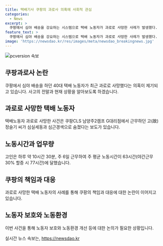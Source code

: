 ```yaml
---
title: 택배기사 쿠팡의 과로사 의혹에 사회적 관심
categories:
  - News
excerpt: >
  쿠팡에서 심야 배송을 강요하는 시스템으로 택배 노동자가 과로로 사망한 사례가 발생했다. 사인은 과로로 추정되며, 고인은 하루 평균 10시간 30분(주 6일) 일했다. 대책위는 쿠팡의 배송 시스템을 비판하고, 고인의 카카오톡 대화 내용을 발표했다. 고인의 아버지는 아들을 죽음의 길로 몰아넣은 기업의 횡포라고 주장했고, 쿠팡은 업무 시간과량을 배송업체와 협의하여 결정된다며 반박했다.
feature_text: >
  쿠팡에서 심야 배송을 강요하는 시스템으로 택배 노동자가 과로로 사망한 사례가 발생했다. 사인은 과로로 추정되며, 고인은 하루 평균 10시간 30분(주 6일) 일했다. 대책위는 쿠팡의 배송 시스템을 비판하고, 고인의 카카오톡 대화 내용을 발표했다. 고인의 아버지는 아들을 죽음의 길로 몰아넣은 기업의 횡포라고 주장했고, 쿠팡은 업무 시간과량을 배송업체와 협의하여 결정된다며 반박했다.
image: 'https://newsdao.kr/res/images/meta/newsdao_breakingnews.jpg'
---
```


<p><img src="https://newsdao.kr/res/images/meta/newsdao_breakingnews.jpg" alt="pcversion 속보" /></p>

<h2 data-ke-size="size26">쿠팡과로사 논란</h2>

<p data-ke-size="size16">쿠팡에서 심야 배송을 하던 40대 택배 노동자가 최근 과로로 사망했다는 의혹이 제기되고 있습니다. 사고의 전말과 현재 상황을 알아보도록 하겠습니다.</p>

<h2 data-ke-size="size24">과로로 사망한 택배 노동자</h2>

<p data-ke-size="size16">택배노동자 과로로 사망한 사건은 쿠팡CLS 남양주2캠프 G대리점에서 근무하던 고(故) 정슬기 씨가 심실세동과 심근경색으로 숨졌다는 보도가 있습니다.</p>

<h2 data-ke-size="size24">노동시간과 업무량</h2>

<p data-ke-size="size16">고인은 하루 약 10시간 30분, 주 6일 근무하여 주 평균 노동시간이 63시간(야간근무 30% 할증 시 77시간)에 달했습니다.</p>

<h2 data-ke-size="size24">쿠팡의 책임과 대응</h2>

<p data-ke-size="size16">과로로 사망한 택배 노동자의 사례를 통해 쿠팡의 책임과 대응에 대한 논란이 이어지고 있습니다.</p>

<h2 data-ke-size="size24">노동자 보호와 노동환경</h2>

<p data-ke-size="size16">이번 사건을 통해 노동자 보호와 노동환경 개선 등에 대한 논의가 필요한 상황입니다.</p>
실시간 뉴스 속보는, <a href="https://newsdao.kr" rel="dofollow">https://newsdao.kr</a>


